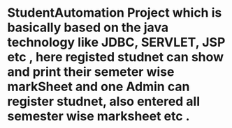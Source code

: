 # StudentAutomation Project which is basically based on the java technology like JDBC, SERVLET, JSP etc , here registed studnet can show and print their semeter wise markSheet and one Admin can register studnet, also entered all semester wise marksheet etc .
